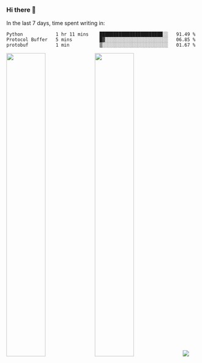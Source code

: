 ### Hi there 👋

In the last 7 days, time spent writing in:

<!--START_SECTION:waka-->

```text
Python            1 hr 11 mins    ███████████████████████░░   91.49 %
Protocol Buffer   5 mins          █▓░░░░░░░░░░░░░░░░░░░░░░░   06.85 %
protobuf          1 min           ▒░░░░░░░░░░░░░░░░░░░░░░░░   01.67 %
```

<!--END_SECTION:waka-->

<img src="https://wakatime.com/share/@jimtje/5d0c92de-08f8-4a72-8f2f-6a9693d1e318.svg" width=45% height=45%> <img src="https://wakatime.com/share/@jimtje/501498ae-bda5-4da7-a89d-b40bcdd5556d.svg" width=45% height=45%>
![](https://hit.yhype.me/github/profile?user_id=43537315)
